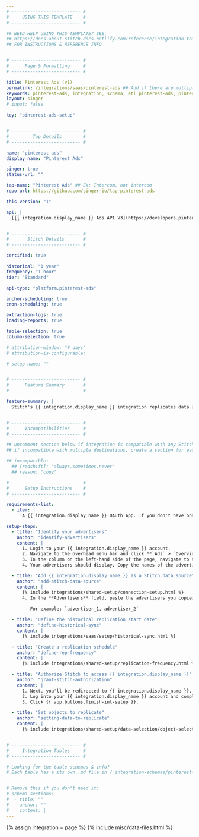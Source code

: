 ```yaml
---
# -------------------------- #
#     USING THIS TEMPLATE    #
# -------------------------- #

## NEED HELP USING THIS TEMPLATE? SEE:
## https://docs-about-stitch-docs.netlify.com/reference/integration-templates/saas/
## FOR INSTRUCTIONS & REFERENCE INFO


# -------------------------- #
#      Page & Formatting     #
# -------------------------- #

title: Pinterest Ads (v1)
permalink: /integrations/saas/pinterest-ads ## Add if there are multiple versions: /vVERSION
keywords: pinterest-ads, integration, schema, etl pinterest-ads, pinterest-ads etl, pinterest-ads schema
layout: singer
# input: false

key: "pinterest-ads-setup"


# -------------------------- #
#         Tap Details        #
# -------------------------- #

name: "pinterest-ads"
display_name: "Pinterest Ads"

singer: true
status-url: ""

tap-name: "Pinterest Ads" ## Ex: Intercom, not intercom
repo-url: https://github.com/singer-io/tap-pinterest-ads

this-version: "1"

api: |
  [{{ integration.display_name }} Ads API V3](https://developers.pinterest.com/docs/redoc/adsreporting/){:target="new"}


# -------------------------- #
#       Stitch Details       #
# -------------------------- #

certified: true 

historical: "1 year"
frequency: "1 hour"
tier: "Standard"

api-type: "platform.pinterest-ads"

anchor-scheduling: true
cron-scheduling: true

extraction-logs: true
loading-reports: true

table-selection: true
column-selection: true

# attribution-window: "# days"
# attribution-is-configurable: 

# setup-name: ""


# -------------------------- #
#      Feature Summary       #
# -------------------------- #

feature-summary: |
  Stitch's {{ integration.display_name }} integration replicates data using the {{ integration.api | flatify | strip }}. Refer to the [Schema](#schema) section for a list of objects available for replication.


# -------------------------- #
#      Incompatibilities     #
# -------------------------- #

## uncomment section below if integration is compatible with any Stitch destinations
## if incompatible with multiple destinations, create a section for each destination

## incompatible:
  ## [redshift]: "always,sometimes,never"
  ## reason: "copy" 

# -------------------------- #
#      Setup Instructions    #
# -------------------------- #

requirements-list:
  - item: |
      A {{ integration.display_name }} OAuth App. If you don't have one, refer to {{ integration.display_name }}'s docs [here](https://developers.pinterest.com/docs/redoc/adsreporting/#section/User-Authorization/Start-the-OAuth-flow-(explicit-server-side)) for instructions on how to create one.

setup-steps:
  - title: "Identify your advertisers"
    anchor: "identify-advertisers"
    content: |
      1. Login to your {{ integration.display_name }} account.
      2. Navigate to the overhead menu bar and click **`Ads` > `Overview`**.
      3. In the column on the left-hand side of the page, navigate to the **Ad Status** section and click **All**.
      4. Your advertisers should display. Copy the names of the advertisers you'd like to replicate in Stitch and paste those values someplace safe to use for the next step.

  - title: "Add {{ integration.display_name }} as a Stitch data source"
    anchor: "add-stitch-data-source"
    content: |
      {% include integrations/shared-setup/connection-setup.html %}
      4. In the **Advertisers** field, paste the advertisers you copied in [step 1](#identify-advertisers), separated by commas.
      
         For example: `advertiser_1, advertiser_2`

  - title: "Define the historical replication start date"
    anchor: "define-historical-sync"
    content: |
      {% include integrations/saas/setup/historical-sync.html %}    

  - title: "Create a replication schedule"
    anchor: "define-rep-frequency"
    content: |
      {% include integrations/shared-setup/replication-frequency.html %}

  - title: "Authorize Stitch to access {{ integration.display_name }}"
    anchor: "grant-stitch-authorization"
    content: |
      1. Next, you'll be redirected to {{ integration.display_name }}.
      2. Log into your {{ integration.display_name }} account and complete the authorization process.  When finished, you'll be redirected back to Stitch.
      3. Click {{ app.buttons.finish-int-setup }}.    

  - title: "Set objects to replicate"
    anchor: "setting-data-to-replicate"
    content: |
      {% include integrations/shared-setup/data-selection/object-selection.html %} 


# -------------------------- #
#     Integration Tables     #
# -------------------------- #

# Looking for the table schemas & info?
# Each table has a its own .md file in /_integration-schemas/pinterest-ads


# Remove this if you don't need it:
# schema-sections:
#  - title: ""
#    anchor: ""
#    content: |
---
```

{% assign integration = page %}
{% include misc/data-files.html %}
